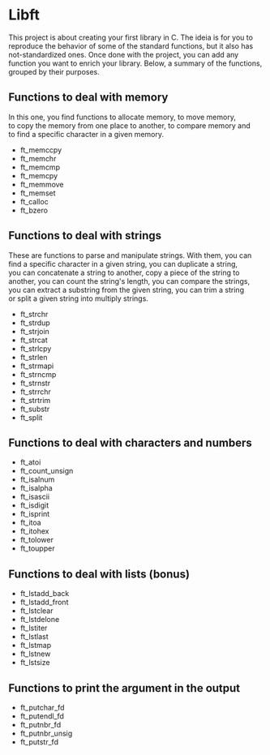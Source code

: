 # Libft

This project is about creating your first library in C. The ideia is for you to reproduce the behavior of some of the standard functions, but it also has not-standardized ones. Once done with the project, you can add any function you want to enrich your library.
Below, a summary of the functions, grouped by their purposes.  

## Functions to deal with memory  
In this one, you find functions to allocate memory, to move memory,  
to copy the memory from one place to another, to compare memory and  
to find a specific character in a given memory.  
- ft_memccpy  
- ft_memchr  
- ft_memcmp  
- ft_memcpy  
- ft_memmove  
- ft_memset  
- ft_calloc  
- ft_bzero  

## Functions to deal with strings  
These are functions to parse and manipulate strings. With them, you can  
find a specific character in a given string, you can duplicate a string,  
you can concatenate a string to another, copy a piece of the string to  
another, you can count the string's length, you can compare the strings,  
you can extract a substring from the given string, you can trim a string  
or split a given string into multiply strings.  
- ft_strchr  
- ft_strdup  
- ft_strjoin  
- ft_strcat  
- ft_strlcpy  
- ft_strlen  
- ft_strmapi  
- ft_strncmp  
- ft_strnstr  
- ft_strrchr  
- ft_strtrim  
- ft_substr  
- ft_split  

## Functions to deal with characters and numbers  
- ft_atoi  
- ft_count_unsign  
- ft_isalnum  
- ft_isalpha  
- ft_isascii  
- ft_isdigit  
- ft_isprint  
- ft_itoa  
- ft_itohex  
- ft_tolower  
- ft_toupper  

## Functions to deal with lists (bonus)  
- ft_lstadd_back  
- ft_lstadd_front  
- ft_lstclear  
- ft_lstdelone  
- ft_lstiter  
- ft_lstlast  
- ft_lstmap  
- ft_lstnew  
- ft_lstsize  

## Functions to print the argument in the output  
- ft_putchar_fd  
- ft_putendl_fd  
- ft_putnbr_fd  
- ft_putnbr_unsig  
- ft_putstr_fd  

